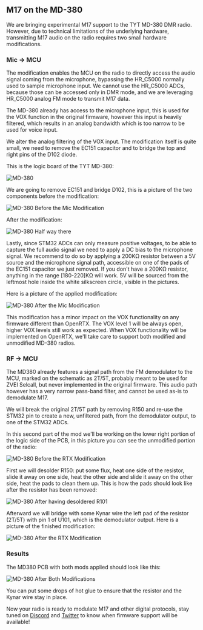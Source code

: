 ## M17 on the MD-380

We are bringing experimental M17 support to the TYT MD-380 DMR radio. However, due to technical limitations of the underlying hardware, transmitting M17 audio on the radio requires two small hardware modifications.

### Mic → MCU

The modification enables the MCU on the radio to directly access the audio signal coming from the microphone, bypassing the HR_C5000 normally used to sample microphone input.
We cannot use the HR_C5000 ADCs, because those can be accessed only in DMR mode, and we are leveraging HR_C5000 analog FM mode to transmit M17 data.

The MD-380 already has access to the microphone input, this is used for the VOX function in the original firmware, however this input is heavily filtered, which results in an analog bandwidth which is too narrow to be used for voice input.

We alter the analog filtering of the VOX input. The modification itself is quite small, we need to remove the EC151 capacitor and to bridge the top and right pins of the D102 diode.

This is the logic board of the TYT MD-380:

![MD-380](_media/md380.jpg)

We are going to remove EC151 and bridge D102, this is a picture of the two components before the modification:

![MD-380 Before the Mic Modification](_media/md380_mod_before.jpg)

After the modification:

![MD-380 Half way there](_media/md380_mod_after.jpg)

Lastly, since STM32 ADCs can only measure positive voltages, to be able to capture the full audio signal we need to apply a DC bias to the microphone signal.
We recommend to do so by applying a 200KΩ resistor between a 5V source and the microphone signal path, accessible on one of the pads of the EC151 capacitor we just removed.
If you don't have a 200KΩ resistor, anything in the range [180-220]KΩ will work.
5V will be sourced from the leftmost hole inside the white silkscreen circle, visible in the pictures.

Here is a picture of the applied modification:

![MD-380 After the Mic Modification](_media/md380_mod_resistor.jpg)

This modification has a minor impact on the VOX functionality on any firmware different than OpenRTX. The VOX level 1 will be always open, higher VOX levels still work as expected. When VOX functionality will be implemented on OpenRTX, we'll take care to support both modified and unmodified MD-380 radios.

### RF → MCU

The MD380 already features a signal path from the FM demodulator to the MCU, marked on the schematic as 2T/5T, probably meant to be used for ZVEI Selcall, but never implemented in the original firmware.
This audio path however has a very narrow pass-band filter, and cannot be used as-is to demodulate M17.

We will break the original 2T/5T path by removing R150 and re-use the STM32 pin to create a new, unfiltered path, from the demodulator output, to one of the STM32 ADCs.

In this second part of the mod we'll be working on the lower right portion of the logic side of the PCB, in this picture you can see the unmodified portion of the radio:

![MD-380 Before the RTX Modification](_media/md380_rtx_detail_before.jpg)

First we will desolder R150: put some flux, heat one side of the resistor, slide it away on one side, heat the other side and slide it away on the other side, heat the pads to clean them up.
This is how the pads should look like after the resistor has been removed:

![MD-380 After having desoldered R101](_media/md380_rtx_detail_desolder.jpg)

Afterward we will bridge with some Kynar wire the left pad of the resistor (2T/5T) with pin 1 of U101, which is the demodulator output. Here is a picture of the finished modification:

![MD-380 After the RTX Modification](_media/md380_rtx_detail_after.jpg)

### Results

The MD380 PCB with both mods applied should look like this:

![MD-380 After Both Modifications](_media/md380_mod_complete.jpg)

You can put some drops of hot glue to ensure that the resistor and the Kynar wire stay in place.

Now your radio is ready to modulate M17 and other digital protocols, stay tuned on [Discord](https://discord.gg/jZ9t8XTbmd) and [Twitter](https://twitter.com/OpenRtx)
to know when firmware support will be available!
